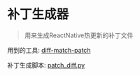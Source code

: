 # 补丁生成器
> 用来生成ReactNative热更新的补丁文件

用到的工具: [diff-match-patch](https://github.com/google/diff-match-patch)

补丁生成脚本: [patch_diff.py](https://github.com/xionghaoo/PatchCreator/blob/master/patch_diff.py)
